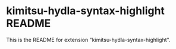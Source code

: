 # kimitsu-hydla-syntax-highlight README

This is the README for extension "kimitsu-hydla-syntax-highlight".